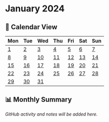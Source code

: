 # January 2024

## 📅 Calendar View

| Mon | Tue | Wed | Thu | Fri | Sat | Sun |
|-----|-----|-----|-----|-----|-----|-----|
| [1](01-01-2024.md) | [2](02-01-2024.md) | [3](03-01-2024.md) | [4](04-01-2024.md) | [5](05-01-2024.md) | [6](06-01-2024.md) | [7](07-01-2024.md) |
| [8](08-01-2024.md) | [9](09-01-2024.md) | [10](10-01-2024.md) | [11](11-01-2024.md) | [12](12-01-2024.md) | [13](13-01-2024.md) | [14](14-01-2024.md) |
| [15](15-01-2024.md) | [16](16-01-2024.md) | [17](17-01-2024.md) | [18](18-01-2024.md) | [19](19-01-2024.md) | [20](20-01-2024.md) | [21](21-01-2024.md) |
| [22](22-01-2024.md) | [23](23-01-2024.md) | [24](24-01-2024.md) | [25](25-01-2024.md) | [26](26-01-2024.md) | [27](27-01-2024.md) | [28](28-01-2024.md) |
| [29](29-01-2024.md) | [30](30-01-2024.md) | [31](31-01-2024.md) | | | | |

## 📊 Monthly Summary

*GitHub activity and notes will be added here.*
